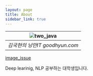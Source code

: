 ```yaml
---
layout: page
title: About
sidebar_link: true
---
```


|![two_java]({{site.baseurl}}/imgs/two_java.jpg)|
|:--:|
|*김국현의 낭만IT goodhyun.com*|

[image_issue](http://blog.davidebbo.com/2014/11/using-issues-for-github-pages-screenshots.html)

Deep learinig, NLP 공부하는 대학생입니다.